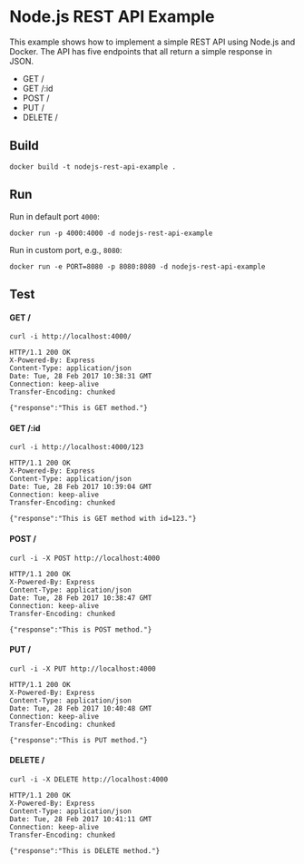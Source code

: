 # Node.js REST API Example

This example shows how to implement a simple REST API using Node.js and Docker. The API has five endpoints that all return a simple response in JSON.

* GET /
* GET /:id
* POST /
* PUT /
* DELETE /

## Build

```
docker build -t nodejs-rest-api-example .
```

## Run

Run in default port `4000`:
```
docker run -p 4000:4000 -d nodejs-rest-api-example
```

Run in custom port, e.g., `8080`:
```
docker run -e PORT=8080 -p 8080:8080 -d nodejs-rest-api-example
```

## Test

#### GET /

```
curl -i http://localhost:4000/

HTTP/1.1 200 OK
X-Powered-By: Express
Content-Type: application/json
Date: Tue, 28 Feb 2017 10:38:31 GMT
Connection: keep-alive
Transfer-Encoding: chunked

{"response":"This is GET method."}
```

#### GET /:id

```
curl -i http://localhost:4000/123

HTTP/1.1 200 OK
X-Powered-By: Express
Content-Type: application/json
Date: Tue, 28 Feb 2017 10:39:04 GMT
Connection: keep-alive
Transfer-Encoding: chunked

{"response":"This is GET method with id=123."}
```

#### POST /

```
curl -i -X POST http://localhost:4000

HTTP/1.1 200 OK
X-Powered-By: Express
Content-Type: application/json
Date: Tue, 28 Feb 2017 10:38:47 GMT
Connection: keep-alive
Transfer-Encoding: chunked

{"response":"This is POST method."}
```

#### PUT /

```
curl -i -X PUT http://localhost:4000

HTTP/1.1 200 OK
X-Powered-By: Express
Content-Type: application/json
Date: Tue, 28 Feb 2017 10:40:48 GMT
Connection: keep-alive
Transfer-Encoding: chunked

{"response":"This is PUT method."}
```

#### DELETE /

```
curl -i -X DELETE http://localhost:4000

HTTP/1.1 200 OK
X-Powered-By: Express
Content-Type: application/json
Date: Tue, 28 Feb 2017 10:41:11 GMT
Connection: keep-alive
Transfer-Encoding: chunked

{"response":"This is DELETE method."}
```
